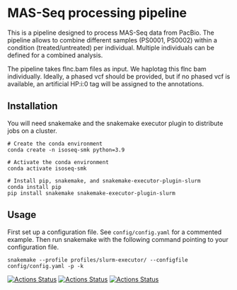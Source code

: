 # MAS-Seq processing pipeline

This is a pipeline designed to process MAS-Seq data from PacBio. The pipeline allows to combine different samples (PS0001, PS0002) within a condition (treated/untreated) per individual. 
Multiple individuals can be defined for a combined analysis. 

The pipeline takes flnc.bam files as input. We haplotag this flnc bam individually. Ideally, a phased vcf should be provided, but if no phased vcf is available, an artificial HP:i:0 tag will be assigned to the annotations. 

## Installation

You will need snakemake and the snakemake executor plugin to distribute jobs on a cluster. 

```
# Create the conda environment
conda create -n isoseq-smk python=3.9

# Activate the conda environment
conda activate isoseq-smk

# Install pip, snakemake, and snakemake-executor-plugin-slurm
conda install pip
pip install snakemake snakemake-executor-plugin-slurm
```

## Usage

First set up a configuration file. See `config/config.yaml` for a commented example. 
Then run snakemake with the following command pointing to your configuration file.
```
snakemake --profile profiles/slurm-executor/ --configfile config/config.yaml -p -k
```


[![Actions Status](https://github.com/mrvollger/SmkTemplate/workflows/CI/badge.svg)](https://github.com/mrvollger/SmkTemplate/actions)
[![Actions Status](https://github.com/mrvollger/SmkTemplate/workflows/Linting/badge.svg)](https://github.com/mrvollger/SmkTemplate/actions)
[![Actions Status](https://github.com/mrvollger/SmkTemplate/workflows/black/badge.svg)](https://github.com/mrvollger/SmkTemplate/actions)
